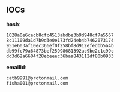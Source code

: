 
## IOCs

__hash__:

```text
1028a0e6cecb8cfc4513abdbe3b9d948cf7a5567
8c11109da1d7b9d3e0e173fd24eb4b7462073174
951e603af10ec366ef0f258bf8d912efedbb5a4b
db99fc79a64873bef25998681392ac9be2c1c99c
dd3d62a6604f28ebeeec36baa843112df80b0933
```
__emailid__:

```text
catb9991@protonmail.com
fisha001@protonmail.com
```